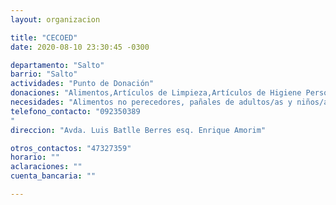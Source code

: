 ```yaml
---
layout: organizacion

title: "CECOED"
date: 2020-08-10 23:30:45 -0300

departamento: "Salto"
barrio: "Salto"
actividades: "Punto de Donación"
donaciones: "Alimentos,Artículos de Limpieza,Artículos de Higiene Personal"
necesidades: "Alimentos no perecedores, pañales de adultos/as y niños/as"
telefono_contacto: "092350389
"
direccion: "Avda. Luis Batlle Berres esq. Enrique Amorim"

otros_contactos: "47327359"
horario: ""
aclaraciones: ""
cuenta_bancaria: ""

---
```

